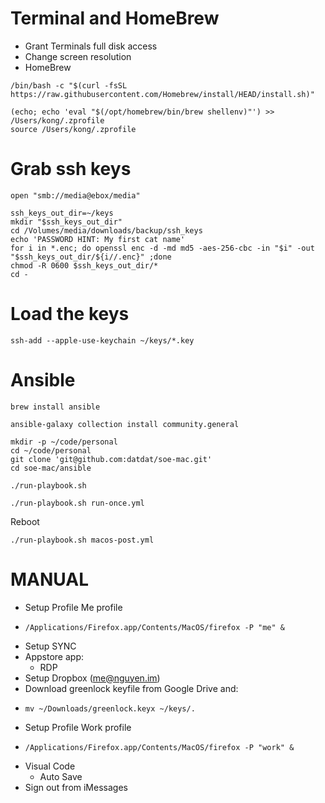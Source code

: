 #  Terminal and HomeBrew
* Grant Terminals full disk access
* Change screen resolution
* HomeBrew
```
/bin/bash -c "$(curl -fsSL https://raw.githubusercontent.com/Homebrew/install/HEAD/install.sh)"
```
```
(echo; echo 'eval "$(/opt/homebrew/bin/brew shellenv)"') >> /Users/kong/.zprofile
source /Users/kong/.zprofile
```


# Grab ssh keys
```
open "smb://media@ebox/media"
```
```
ssh_keys_out_dir=~/keys
mkdir "$ssh_keys_out_dir"
cd /Volumes/media/downloads/backup/ssh_keys
echo 'PASSWORD HINT: My first cat name'
for i in *.enc; do openssl enc -d -md md5 -aes-256-cbc -in "$i" -out "$ssh_keys_out_dir/${i//.enc}" ;done
chmod -R 0600 $ssh_keys_out_dir/*
cd - 
```

# Load the keys
    ssh-add --apple-use-keychain ~/keys/*.key    
    
# Ansible
```
brew install ansible
```
```
ansible-galaxy collection install community.general
```
```
mkdir -p ~/code/personal
cd ~/code/personal
git clone 'git@github.com:datdat/soe-mac.git'
cd soe-mac/ansible
```
```
./run-playbook.sh
```
```
./run-playbook.sh run-once.yml
```
Reboot
```
./run-playbook.sh macos-post.yml
```

#  MANUAL
* Setup Profile Me profile
*     /Applications/Firefox.app/Contents/MacOS/firefox -P "me" &
* Setup SYNC
* Appstore app:
    * RDP
* Setup Dropbox (me@nguyen.im)
* Download greenlock keyfile from Google Drive and:
*     mv ~/Downloads/greenlock.keyx ~/keys/.
* Setup Profile Work profile
*     /Applications/Firefox.app/Contents/MacOS/firefox -P "work" &
* Visual Code
    * Auto Save
* Sign out from iMessages

